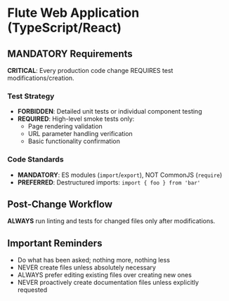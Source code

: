 # Flute Web Application (TypeScript/React)

## MANDATORY Requirements

**CRITICAL**: Every production code change REQUIRES test modifications/creation.

### Test Strategy
- **FORBIDDEN**: Detailed unit tests or individual component testing
- **REQUIRED**: High-level smoke tests only:
  - Page rendering validation
  - URL parameter handling verification
  - Basic functionality confirmation

### Code Standards  
- **MANDATORY**: ES modules (`import`/`export`), NOT CommonJS (`require`)
- **PREFERRED**: Destructured imports: `import { foo } from 'bar'`

## Post-Change Workflow
**ALWAYS** run linting and tests for changed files only after modifications.

## Important Reminders
- Do what has been asked; nothing more, nothing less
- NEVER create files unless absolutely necessary 
- ALWAYS prefer editing existing files over creating new ones
- NEVER proactively create documentation files unless explicitly requested 